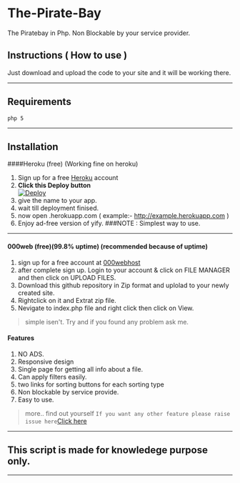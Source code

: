 # The-Pirate-Bay
The Piratebay in Php. Non Blockable by your service provider.
## Instructions ( How to use )

Just download and upload the code to your site and it will be working there.
***

## Requirements
```php 5```
***
## Installation 
####Heroku (free) (Working fine on heroku)
1. Sign up for a free [Heroku](https://heroku.com) account
2. **Click this Deploy button** <br>
[![Deploy](https://www.herokucdn.com/deploy/button.png)](https://heroku.com/deploy)
3. give the name to your app.
4. wait till deployment finised.
5. now open <your app name>.herokuapp.com  ( example:- http://example.herokuapp.com )
6. Enjoy ad-free version of yify.
###NOTE : Simplest way to use.
 ***
 #### 000web (free)(99.8% uptime) (recommended because of uptime)
 1. sign up for a free account at [000webhost](https://www.000webhost.com/1142879.html)
 2. after complete sign up. Login to your account & click on FILE MANAGER and then click on UPLOAD FILES.
 3. Download this github repository in Zip format and uplolad to your newly created site. 
 4. Rightclick on it and Extrat zip file.
 5. Nevigate to index.php file and right click then click on View.
 > simple isen't. Try and if you found any problem ask me.
  
  #### Features 
  1. NO ADS.
  2. Responsive design
  3. Single page for getting all info about a file.
  4. Can apply filters easily.
  5. two links for sorting buttons for each sorting type
  6. Non blockable by service provide.
  7. Easy to use.
  
> more.. find out yourself
``` If you want any other feature please raise issue here ```[Click here](https://github.com/nk932714/The-Pirate-Bay/issues)


***
## This script is made for knowledege purpose only.
***
